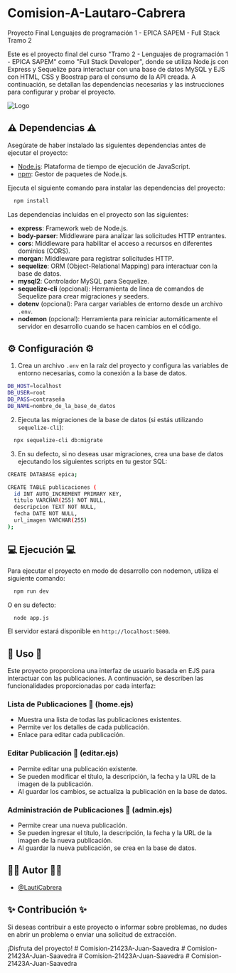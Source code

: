 # Comision-A-Lautaro-Cabrera
Proyecto Final Lenguajes de programación 1 - EPICA SAPEM - Full Stack Tramo 2

Este es el proyecto final del curso "Tramo 2 - Lenguajes de programación 1 - EPICA SAPEM" como "Full Stack Developer", donde se utiliza Node.js con Express y Sequelize para interactuar con una base de datos MySQL y EJS con HTML, CSS y Boostrap para el consumo de la API creada. A continuación, se detallan las dependencias necesarias y las instrucciones para configurar y probar el proyecto.

![Logo](https://qualitapps.com/wp-content/uploads/2023/02/102.png)

## ⚠ Dependencias ⚠

Asegúrate de haber instalado las siguientes dependencias antes de ejecutar el proyecto:

- [Node.js](https://nodejs.org/): Plataforma de tiempo de ejecución de JavaScript.
- [npm](https://www.npmjs.com/): Gestor de paquetes de Node.js.

Ejecuta el siguiente comando para instalar las dependencias del proyecto:

```bash
  npm install
```

Las dependencias incluidas en el proyecto son las siguientes:

- **express**: Framework web de Node.js.
- **body-parser**: Middleware para analizar las solicitudes HTTP entrantes.
- **cors**: Middleware para habilitar el acceso a recursos en diferentes dominios (CORS).
- **morgan**: Middleware para registrar solicitudes HTTP.
- **sequelize**: ORM (Object-Relational Mapping) para interactuar con la base de datos.
- **mysql2**: Controlador MySQL para Sequelize.
- **sequelize-cli** (opcional): Herramienta de línea de comandos de Sequelize para crear migraciones y seeders.
- **dotenv** (opcional): Para cargar variables de entorno desde un archivo `.env`.
- **nodemon** (opcional): Herramienta para reiniciar automáticamente el servidor en desarrollo cuando se hacen cambios en el código.

## ⚙ Configuración ⚙

1. Crea un archivo `.env` en la raíz del proyecto y configura las variables de entorno necesarias, como la conexión a la base de datos.

```bash
DB_HOST=localhost
DB_USER=root
DB_PASS=contraseña
DB_NAME=nombre_de_la_base_de_datos
```

2. Ejecuta las migraciones de la base de datos (si estás utilizando `sequelize-cli`):

```bash
  npx sequelize-cli db:migrate
```

3. En su defecto, si no deseas usar migraciones, crea una base de datos ejecutando los siguientes scripts en tu gestor SQL:

```bash
CREATE DATABASE epica;

CREATE TABLE publicaciones (
  id INT AUTO_INCREMENT PRIMARY KEY,
  titulo VARCHAR(255) NOT NULL,
  descripcion TEXT NOT NULL,
  fecha DATE NOT NULL,
  url_imagen VARCHAR(255)
);
```

## 💻 Ejecución 💻

Para ejecutar el proyecto en modo de desarrollo con nodemon, utiliza el siguiente comando:

```bash
  npm run dev
```

O en su defecto:

```bash
  node app.js
```

El servidor estará disponible en `http://localhost:5000`.

## 📱 Uso 📲

Este proyecto proporciona una interfaz de usuario basada en EJS para interactuar con las publicaciones. A continuación, se describen las funcionalidades proporcionadas por cada interfaz:

### Lista de Publicaciones 📘 (home.ejs)

- Muestra una lista de todas las publicaciones existentes.
- Permite ver los detalles de cada publicación.
- Enlace para editar cada publicación.

### Editar Publicación 📗 (editar.ejs)

- Permite editar una publicación existente.
- Se pueden modificar el título, la descripción, la fecha y la URL de la imagen de la publicación.
- Al guardar los cambios, se actualiza la publicación en la base de datos.

### Administración de Publicaciones 📖 (admin.ejs)

- Permite crear una nueva publicación.
- Se pueden ingresar el título, la descripción, la fecha y la URL de la imagen de la nueva publicación.
- Al guardar la nueva publicación, se crea en la base de datos.

## 👨‍💻 Autor 👨‍💻

- [@LautiCabrera](https://github.com/LautiCabrera)

## ✨ Contribución ✨

Si deseas contribuir a este proyecto o informar sobre problemas, no dudes en abrir un problema o enviar una solicitud de extracción.

¡Disfruta del proyecto!
#   C o m i s i o n - 2 1 4 2 3 A - J u a n - S a a v e d r a  
 #   C o m i s i o n - 2 1 4 2 3 A - J u a n - S a a v e d r a  
 #   C o m i s i o n - 2 1 4 2 3 A - J u a n - S a a v e d r a  
 #   C o m i s i o n - 2 1 4 2 3 A - J u a n - S a a v e d r a  
 